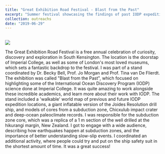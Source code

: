 ```yaml
---
title: "Great Exhibition Road Festival - Blast from the Past"
excerpt: "Summer festival showcasing the findings of past IODP expeditions <br/><img src='/images/great_exhibition.jpeg'>"
collection: outreachs
date: "2019-06-29"
---
```


<br/><img src='/images/great_exhibition.jpeg'>

The Great Exhibition Road Festival is a free annual celebration of curiosity, discovery and exploration in South Kensington. The location is the doorstap of Imperial College, as well as some of London's most loved museums, which sets a fantastic backdrop to the festival. I was part of a stand coordinated by Dr. Becky Bell, Prof. Jo Morgan and Prof. Tina van De Flierdt. The exhibition was called "Blast from the Past", which focused on highlighting some of the International Ocean Discovery Program (IODP) science done at Imperial College. It was quite amazing to work alongside these incredible academics, and learn more about their work with IODP. The stand included a 'walkable' world map of previous and future IODP expedition locations, a giant inflatable version of the Joides Resolution drill ship, and models of cores from a subduction zone, Chicxulub impact crater and deep-ocean paleoclimate records. I was responsible for the subduction zone core, which was a replica of a 1 m section of the well drilled at the hikurangi margin, New Zealand. I got to engage with a wide audience, describing how earthquakes happen at subduction zones, and the importance of better understanding slow-slip events. I coordinated an additional activity, where people could try and put on the ship safety suit in the shortest amount of time. It was a great success!
